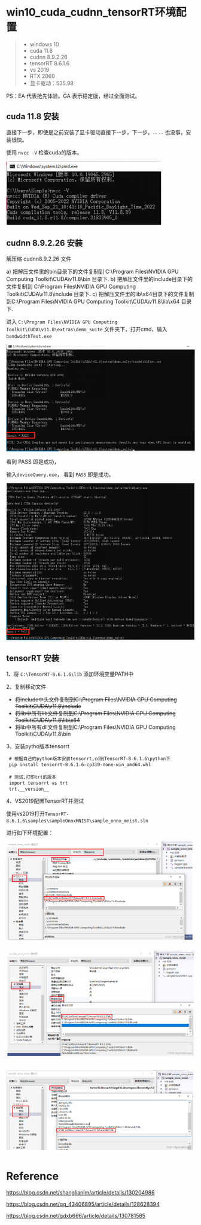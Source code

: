 # win10_cuda_cudnn_tensorRT环境配置

> - windows 10
> - cuda 11.8
> - cudnn 8.9.2.26
> - tensorRT 8.6.1.6
> - vs 2019
> - RTX 2060
> - 显卡驱动：535.98

PS：EA 代表抢先体验。GA 表示稳定版，经过全面测试。

## cuda 11.8 安装

直接下一步，即使是之前安装了显卡驱动直接下一步，下一步，... ... 也没事，安装很快。

使用 `nvcc -V` 检查cuda的版本。

![image-20230611220507076](./assets/image-20230611220507076.png)

## cudnn 8.9.2.26 安装

解压缩 cudnn8.9.2.26 文件

a) 把解压文件里的bin目录下的文件复制到 C:\Program Files\NVIDIA GPU Computing Toolkit\CUDA\v11.8\bin 目录下.
b) 把解压文件里的include目录下的文件复制到 C:\Program Files\NVIDIA GPU Computing Toolkit\CUDA\v11.8\include 目录下.
c) 把解压文件里的lib\x64目录下的文件复制到C:\Program Files\NVIDIA GPU Computing Toolkit\CUDA\v11.8\lib\x64 目录下.

进入 `C:\Program Files\NVIDIA GPU Computing Toolkit\CUDA\v11.8\extras\demo_suite` 文件夹下，打开cmd，输入 `bandwidthTest.exe`

![image-20230611223557181](./assets/image-20230611223557181.png)

看到 PASS 即是成功，

输入`deviceQuery.exe`， 看到 `PASS` 即是成功。

![image-20230611223800223](./assets/image-20230611223800223.png)

## tensorRT 安装

1、将 `C:\TensorRT-8.6.1.6\lib` 添加环境变量PATH中

2、复制移动文件

- ~~将include中头文件复制到C:\Program Files\NVIDIA GPU Computing Toolkit\CUDA\v11.8\include~~
- ~~将lib中所有lib文件复制到C:\Program Files\NVIDIA GPU Computing Toolkit\CUDA\v11.8\lib\x64~~
- 将lib中所有dll文件复制到C:\Program Files\NVIDIA GPU Computing Toolkit\CUDA\v11.8\bin

3、安装pytho版本tensorrt

```
 # 根据自己的python版本安装tensorrt,cd到TensorRT-8.6.1.6\python下
 pip install tensorrt-8.6.1.6-cp310-none-win_amd64.whl
 
 # 测试,打印trt的版本
 import tensorrt as trt
 trt.__version__
```

4、VS2019配置TensorRT并测试

使用vs2019打开`TensorRT-8.6.1.6\samples\sampleOnnxMNIST\sample_onnx_mnist.sln`

进行如下环境配置：

![image-20230611235316264](./assets/image-20230611235316264.png)

![image-20230611235327831](./assets/image-20230611235327831.png)

![image-20230611235337750](./assets/image-20230611235337750.png)





# Reference

https://blog.csdn.net/shanglianlm/article/details/130204986

https://blog.csdn.net/qq_43406895/article/details/128628394

https://blog.csdn.net/gdxb666/article/details/130781585

